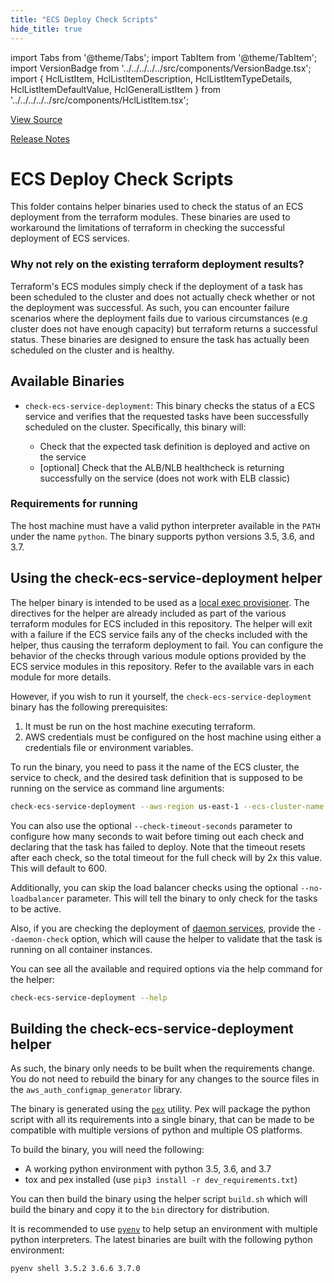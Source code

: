 ```yaml
---
title: "ECS Deploy Check Scripts"
hide_title: true
---
```


import Tabs from '@theme/Tabs';
import TabItem from '@theme/TabItem';
import VersionBadge from '../../../../../src/components/VersionBadge.tsx';
import { HclListItem, HclListItemDescription, HclListItemTypeDetails, HclListItemDefaultValue, HclGeneralListItem } from '../../../../../src/components/HclListItem.tsx';

<a href="https://github.com/gruntwork-io/terraform-aws-ecs/tree/main/modules/ecs-deploy-check-binaries" className="link-button" title="View the source code for this module in GitHub.">View Source</a>

<a href="https://github.com/gruntwork-io/terraform-aws-ecs/releases?q=" className="link-button" title="Release notes for only the service catalog versions which impacted this service.">Release Notes</a>

# ECS Deploy Check Scripts

This folder contains helper binaries used to check the status of an ECS deployment from the terraform modules. These
binaries are used to workaround the limitations of terraform in checking the successful deployment of ECS services.

### Why not rely on the existing terraform deployment results?

Terraform's ECS modules simply check if the deployment of a task has been scheduled to the cluster and does not actually
check whether or not the deployment was successful. As such, you can encounter failure scenarios where the deployment
fails due to various circumstances (e.g cluster does not have enough capacity) but terraform returns a successful
status. These binaries are designed to ensure the task has actually been scheduled on the cluster and is healthy.

## Available Binaries

*   `check-ecs-service-deployment`: This binary checks the status of a ECS service and verifies that the requested tasks
    have been successfully scheduled on the cluster. Specifically, this binary will:

    *   Check that the expected task definition is deployed and active on the service
    *   \[optional] Check that the ALB/NLB healthcheck is returning successfully on the service (does not work with ELB
        classic)

### Requirements for running

The host machine must have a valid python interpreter available in the `PATH` under the name `python`. The binary
supports python versions  3.5, 3.6, and 3.7.

## Using the check-ecs-service-deployment helper

The helper binary is intended to be used as a [local exec
provisioner](https://www.terraform.io/docs/provisioners/local-exec.html). The directives for the helper are already
included as part of the various terraform modules for ECS included in this repository. The helper will exit with a
failure if the ECS service fails any of the checks included with the helper, thus causing the terraform deployment to
fail. You can configure the behavior of the checks through various module options provided by the ECS service modules in
this repository. Refer to the available vars in each module for more details.

However, if you wish to run it yourself, the `check-ecs-service-deployment` binary has the following prerequisites:

1.  It must be run on the host machine executing terraform.
2.  AWS credentials must be configured on the host machine using either a credentials file or environment variables.

To run the binary, you need to pass it the name of the ECS cluster, the service to check, and the desired task
definition that is supposed to be running on the service as command line arguments:

```bash
check-ecs-service-deployment --aws-region us-east-1 --ecs-cluster-name my-ecs-cluster --ecs-service-name my-ecs-service --ecs-task-definition nginx:1
```

You can also use the optional `--check-timeout-seconds` parameter to configure how many seconds to wait before timing
out each check and declaring that the task has failed to deploy. Note that the timeout resets after each check, so the
total timeout for the full check will by 2x this value. This will default to 600.

Additionally, you can skip the load balancer checks using the optional `--no-loadbalancer` parameter. This will tell the
binary to only check for the tasks to be active.

Also, if you are checking the deployment of [daemon
services](https://docs.aws.amazon.com/AmazonECS/latest/developerguide/ecs_services.html#service_scheduler_daemon),
provide the `--daemon-check` option, which will cause the helper to validate that the task is running on all container
instances.

You can see all the available and required options via the help command for the helper:

```bash
check-ecs-service-deployment --help
```

## Building the check-ecs-service-deployment helper

As such, the binary only needs to be built when the requirements change. You do not need to rebuild the binary for any
changes to the source files in the `aws_auth_configmap_generator` library.

The binary is generated using the [`pex`](https://pex.readthedocs.io/en/stable/whatispex.html) utility. Pex will package
the python script with all its requirements into a single binary, that can be made to be compatible with multiple
versions of python and multiple OS platforms.

To build the binary, you will need the following:

*   A working python environment with python 3.5, 3.6, and 3.7
*   tox and pex installed (use `pip3 install -r dev_requirements.txt`)

You can then build the binary using the helper script `build.sh` which will build the binary and copy it to the `bin`
directory for distribution.

It is recommended to use [`pyenv`](https://github.com/pyenv/pyenv) to help setup an environment with multiple python
interpreters. The latest binaries are built with the following python environment:

```bash
pyenv shell 3.5.2 3.6.6 3.7.0
```


<!-- ##DOCS-SOURCER-START
{
  "originalSources": [
    "https://github.com/gruntwork-io/terraform-aws-ecs/tree/modules/ecs-deploy-check-binaries/readme.md",
    "https://github.com/gruntwork-io/terraform-aws-ecs/tree/modules/ecs-deploy-check-binaries/variables.tf",
    "https://github.com/gruntwork-io/terraform-aws-ecs/tree/modules/ecs-deploy-check-binaries/outputs.tf"
  ],
  "sourcePlugin": "module-catalog-api",
  "hash": "c6938205b0b1a8ec341045e6791f3cc9"
}
##DOCS-SOURCER-END -->
